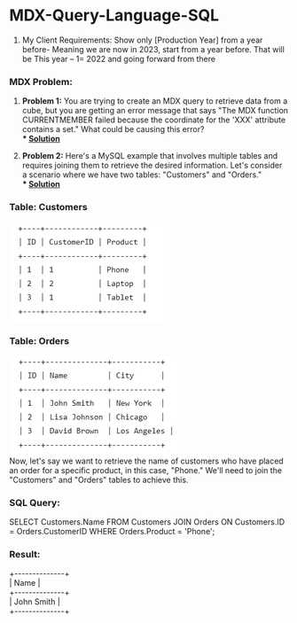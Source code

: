 # MDX-Query-Language-SQL

1. My Client Requirements: Show only [Production Year] from a year before- Meaning we are now in 2023, start from a year before. That will be This year – 1= 2022  and going forward from there
### MDX Problem:
1. <b>Problem 1:</b> You are trying to create an MDX query to retrieve data from a cube, but you are getting an error message that says "The MDX function CURRENTMEMBER failed because the coordinate for the 'XXX' attribute contains a set." What could be causing this error?
<br><b>* [Solution](https://github.com/n3o-d4rk3r/MDX-Query-Language-SQL/blob/main/retrieve-data-from-a-cube.txt)</b>

2. <b>Problem 2:</b> Here's a MySQL example that involves multiple tables and requires joining them to retrieve the desired information. Let's consider a scenario where we have two tables: "Customers" and "Orders."
<br><b>* [Solution](https://github.com/n3o-d4rk3r/MDX-Query-Language-SQL)</b>


### Table: Customers
<img src="https://github.com/n3o-d4rk3r/MDX-Query-Language-SQL/blob/main/docs/customer.png"/><br/>
### Table: Orders
<img src="https://github.com/n3o-d4rk3r/MDX-Query-Language-SQL/blob/main/docs/order.png"/><br/>
Now, let's say we want to retrieve the name of customers who have placed an order for a specific product, in this case, "Phone." We'll need to join the "Customers" and "Orders" tables to achieve this.

### SQL Query:
SELECT Customers.Name
FROM Customers
JOIN Orders ON Customers.ID = Orders.CustomerID
WHERE Orders.Product = 'Phone';

### Result: 
+--------------+<br/>
| Name         |<br/>
+--------------+<br/>
| John Smith   |<br/>
+--------------+<br/>
